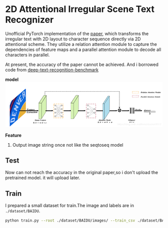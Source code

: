 # 2D Attentional Irregular Scene Text Recognizer

Unofficial PyTorch implementation of the [paper](https://arxiv.org/pdf/1906.05708.pdf), which transforms the irregular text with 2D layout to character sequence directly via 2D attentional scheme. They utilize a relation attention module to capture the dependencies of feature maps
and a parallel attention module to decode all characters in
parallel.

At present, the accuracy of the paper cannot be achieved. And i borrowed code from [deep-text-recognition-benchmark](https://github.com/clovaai/deep-text-recognition-benchmark)

**model**
<img src='./demo_image/model.png'> 

**Feature**
1. Output image string once not like the seqtoseq model


## Test
Now can not reach the accuracy in the original paper,so i don't upload the pretrained model. it will upload later.

## Train
I prepared a small dataset for train.The image and labels are in `./dataset/BAIDU`.
```bash
python train.py --root ./dataset/BAIDU/images/ --train_csv ./dataset/BAIDU/small_train.txt --val_csv ./dataset/BAIDU/small_train.txt
```
